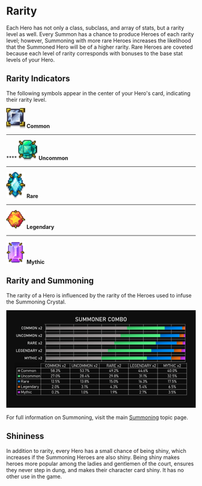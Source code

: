 # Rarity

Each Hero has not only a class, subclass, and array of stats, but a rarity level as well. Every Summon has a chance to produce Heroes of each rarity level; however, Summoning with more rare Heroes increases the likelihood that the Summoned Hero will be of a higher rarity. Rare Heroes are coveted because each level of rarity corresponds with bonuses to the base stat levels of your Hero.

## Rarity Indicators

The following symbols appear in the center of your Hero's card, indicating their rarity level.&#x20;



&#x20;![](<../../../.gitbook/assets/common gem 1.png>)   **Common**

****

&#x20;**** ![](<../../../.gitbook/assets/uncommon gem 1.png>)   **Uncommon**

****

![](<../../../.gitbook/assets/rare gem 1.png>)   **Rare**

****

![](<../../../.gitbook/assets/legendary gem 1.png>)  **Legendary**

****

![](<../../../.gitbook/assets/mythic gem 1.png>) **Mythic**

## Rarity and Summoning

The rarity of a Hero is influenced by the rarity of the Heroes used to infuse the Summoning Crystal.&#x20;

![Summoning Rarity](<../../../.gitbook/assets/Summoner Combo.png>)

For full information on Summoning, visit the main [Summoning](summoning.md) topic page.

## Shininess

In addition to rarity, every Hero has a small chance of being shiny, which increases if the Summoning Heroes are also shiny. Being shiny makes heroes more popular among the ladies and gentlemen of the court, ensures they never step in dung, and makes their character card shiny. It has no other use in the game.

